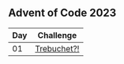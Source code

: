 ## Advent of Code 2023

| Day | Challenge |
| --- | --- |
| 01 | [Trebuchet?!](https://adventofcode.com/2023/day/1)